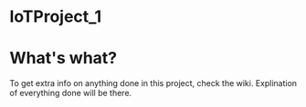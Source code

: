 # IoTProject_1

# What's what?
To get extra info on anything done in this project, check the wiki. Explination of everything done will be there.
